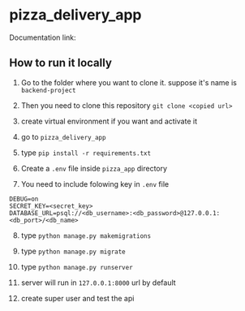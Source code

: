 # pizza_delivery_app

Documentation link: 

## How to run it locally ##
1. Go to the folder where you want to clone it. suppose it's name is `backend-project`

2. Then you need to clone this repository `git clone <copied url>`

3. create virtual environment if you want and activate it

4. go to `pizza_delivery_app ` 

5. type `pip install -r requirements.txt`

6. Create a `.env` file inside  `pizza_app` directory

7. You need to include folowing key in `.env` file
 ```
DEBUG=on
SECRET_KEY=<secret_key>
DATABASE_URL=psql://<db_username>:<db_password>@127.0.0.1:<db_port>/<db_name>
```

8. type `python manage.py makemigrations`

9. type `python manage.py migrate`

10. type `python manage.py runserver`

11. server will run in `127.0.0.1:8000` url by default

12. create super user and test the api
